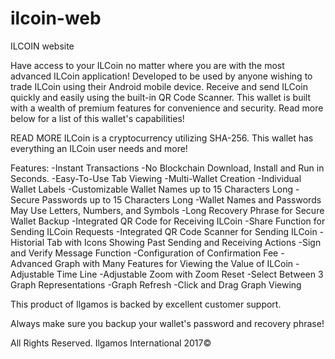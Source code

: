 # ilcoin-web
ILCOIN website

Have access to your ILCoin no matter where you are with the most advanced ILCoin application! Developed to be used by anyone wishing to trade ILCoin using their Android mobile device. Receive and send ILCoin quickly and easily using the built-in QR Code Scanner. This wallet is built with a wealth of premium features for convenience and security. Read more below for a list of this wallet's capabilities!

READ MORE
ILCoin is a cryptocurrency utilizing SHA-256. This wallet has everything an ILCoin user needs and more!

Features:
-Instant Transactions
-No Blockchain Download, Install and Run in Seconds.
-Easy-To-Use Tab Viewing
-Multi-Wallet Creation
-Individual Wallet Labels
-Customizable Wallet Names up to 15 Characters Long
-Secure Passwords up to 15 Characters Long
-Wallet Names and Passwords May Use Letters, Numbers, and Symbols
-Long Recovery Phrase for Secure Wallet Backup
-Integrated QR Code for Receiving ILCoin
-Share Function for Sending ILCoin Requests
-Integrated QR Code Scanner for Sending ILCoin
-Historial Tab with Icons Showing Past Sending and Receiving Actions
-Sign and Verify Message Function
-Configuration of Confirmation Fee
-Advanced Graph with Many Features for Viewing the Value of ILCoin
-Adjustable Time Line
-Adjustable Zoom with Zoom Reset
-Select Between 3 Graph Representations
-Graph Refresh
-Click and Drag Graph Viewing

This product of Ilgamos is backed by excellent customer support.

Always make sure you backup your wallet's password and recovery phrase!

All Rights Reserved. Ilgamos International 2017©
